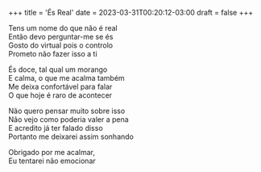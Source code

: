 +++
title = 'És Real'
date = 2023-03-31T00:20:12-03:00
draft = false
+++

Tens um nome do que não é real  
Então devo perguntar-me se és  
Gosto do virtual pois o controlo  
Prometo não fazer isso a ti  

És doce, tal qual um morango  
E calma, o que me acalma também  
Me deixa confortável para falar  
O que hoje é raro de acontecer  

Não quero pensar muito sobre isso  
Não vejo como poderia valer a pena  
E acredito já ter falado disso  
Portanto me deixarei assim sonhando  

Obrigado por me acalmar,  
Eu tentarei não emocionar  
